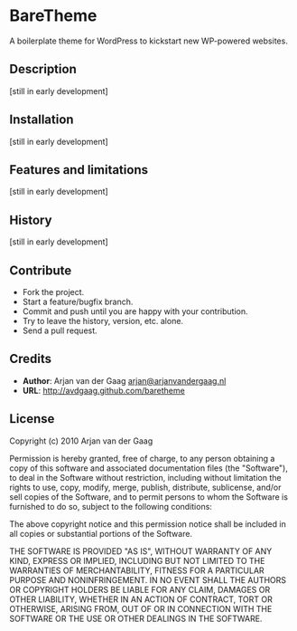 # BareTheme

A boilerplate theme for WordPress to kickstart new WP-powered websites.

## Description

[still in early development]

## Installation

[still in early development]

## Features and limitations

[still in early development]

## History

[still in early development]

## Contribute

* Fork the project.
* Start a feature/bugfix branch.
* Commit and push until you are happy with your contribution.
* Try to leave the history, version, etc. alone.
* Send a pull request.

## Credits

* **Author**: Arjan van der Gaag <arjan@arjanvandergaag.nl>
* **URL**: http://avdgaag.github.com/baretheme

## License

Copyright (c) 2010 Arjan van der Gaag

Permission is hereby granted, free of charge, to any person obtaining a copy
of this software and associated documentation files (the "Software"), to deal
in the Software without restriction, including without limitation the rights
to use, copy, modify, merge, publish, distribute, sublicense, and/or sell
copies of the Software, and to permit persons to whom the Software is
furnished to do so, subject to the following conditions:

The above copyright notice and this permission notice shall be included in
all copies or substantial portions of the Software.

THE SOFTWARE IS PROVIDED "AS IS", WITHOUT WARRANTY OF ANY KIND, EXPRESS OR
IMPLIED, INCLUDING BUT NOT LIMITED TO THE WARRANTIES OF MERCHANTABILITY,
FITNESS FOR A PARTICULAR PURPOSE AND NONINFRINGEMENT. IN NO EVENT SHALL THE
AUTHORS OR COPYRIGHT HOLDERS BE LIABLE FOR ANY CLAIM, DAMAGES OR OTHER
LIABILITY, WHETHER IN AN ACTION OF CONTRACT, TORT OR OTHERWISE, ARISING FROM,
OUT OF OR IN CONNECTION WITH THE SOFTWARE OR THE USE OR OTHER DEALINGS IN
THE SOFTWARE.
